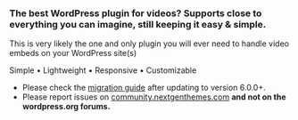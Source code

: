 ### The best WordPress plugin for videos? Supports close to everything you can imagine, still keeping it easy &amp; simple. ###

This is very likely the one and only plugin you will ever need to handle video embeds on your WordPress site(s)

Simple &bull; Lightweight &bull; Responsive &bull; Customizable

* Please check the [migration guide](https://nextgenthemes.com/?p=1875) after updating to version 6.0.0+.
* Please report issues on [community.nextgenthemes.com](https://community.nextgenthemes.com/) **and not on the wordpress.org forums.**
